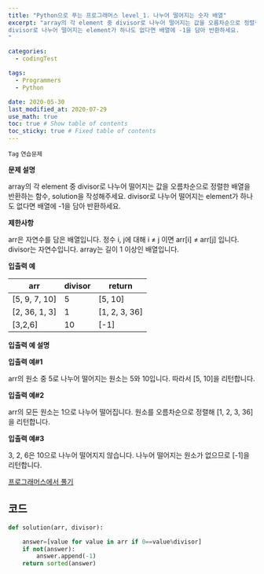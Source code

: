 ```yaml
---
title: "Python으로 푸는 프로그래머스 level_1. 나누어 떨어지는 숫자 배열"
excerpt: "array의 각 element 중 divisor로 나누어 떨어지는 값을 오름차순으로 정렬한 배열을 반환하는 함수, solution을 작성해주세요.
divisor로 나누어 떨어지는 element가 하나도 없다면 배열에 -1을 담아 반환하세요.
"

categories:
  - codingTest

tags:
  - Programmers
  - Python

date: 2020-05-30
last_modified_at: 2020-07-29
use_math: true
toc: true # Show table of contents
toc_sticky: true # Fixed table of contents
---
```

`Tag` `연습문제`<br>


**문제 설명**

array의 각 element 중 divisor로 나누어 떨어지는 값을 오름차순으로 정렬한 배열을 반환하는 함수, solution을 작성해주세요.
divisor로 나누어 떨어지는 element가 하나도 없다면 배열에 -1을 담아 반환하세요.

**제한사항**

arr은 자연수를 담은 배열입니다.
정수 i, j에 대해 i ≠ j 이면 arr[i] ≠ arr[j] 입니다.
divisor는 자연수입니다.
array는 길이 1 이상인 배열입니다.

**입출력 예**

arr|	divisor|	return
-----|---|-----
[5, 9, 7, 10]	|5|	[5, 10]
[2, 36, 1, 3]|	1	|[1, 2, 3, 36]
[3,2,6]	|10|	[-1]

**입출력 예 설명**

**입출력 예#1**

arr의 원소 중 5로 나누어 떨어지는 원소는 5와 10입니다. 따라서 [5, 10]을 리턴합니다.

**입출력 예#2**

arr의 모든 원소는 1으로 나누어 떨어집니다. 원소를 오름차순으로 정렬해 [1, 2, 3, 36]을 리턴합니다.

**입출력 예#3**

3, 2, 6은 10으로 나누어 떨어지지 않습니다. 나누어 떨어지는 원소가 없으므로 [-1]을 리턴합니다.

[프로그래머스에서 풀기](https://programmers.co.kr/learn/courses/30/lessons/12910)

## 코드
```python
def solution(arr, divisor):

    answer=[value for value in arr if 0==value%divisor]
    if not(answer):
        answer.append(-1)
    return sorted(answer)
```
